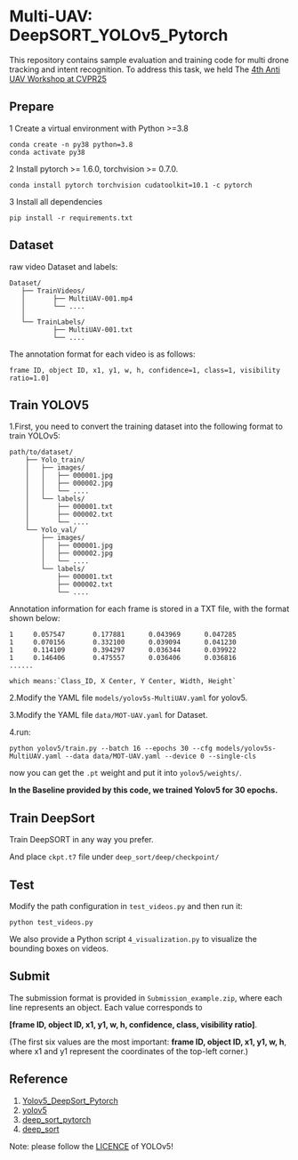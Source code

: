 # Multi-UAV: DeepSORT_YOLOv5_Pytorch

This repository contains sample evaluation and training code for multi drone tracking and intent recognition. To address this task, we held The [4th Anti UAV Workshop at CVPR25](https://anti-uav.github.io)

## Prepare 
1 Create a virtual environment with Python >=3.8  
~~~
conda create -n py38 python=3.8    
conda activate py38   
~~~

2 Install pytorch >= 1.6.0, torchvision >= 0.7.0.
~~~
conda install pytorch torchvision cudatoolkit=10.1 -c pytorch
~~~


3 Install all dependencies
~~~
pip install -r requirements.txt
~~~
## Dataset
raw video Dataset and labels:
~~~
Dataset/
   ├── TrainVideos/
   │       ├── MultiUAV-001.mp4
   │       └── ....
   │
   └── TrainLabels/
           ├── MultiUAV-001.txt
           └── ....
~~~
The annotation format for each video is as follows:

    frame ID, object ID, x1, y1, w, h, confidence=1, class=1, visibility ratio=1.0]

## Train YOLOV5
1.First, you need to convert the training dataset into the following format to train YOLOv5:
~~~
path/to/dataset/
    ├── Yolo_train/
    │   ├── images/
    │   │   ├── 000001.jpg
    │   │   ├── 000002.jpg
    │   │   └── ....
    │   └── labels/
    │       ├── 000001.txt
    │       ├── 000002.txt
    │       └── ....
    └── Yolo_val/
        ├── images/
        │   ├── 000001.jpg
        │   ├── 000002.jpg
        │   └── ....
        └── labels/
            ├── 000001.txt
            ├── 000002.txt
            └── ....
~~~
Annotation information for each frame is stored in a TXT file, with the format shown below:
~~~
1     0.057547       0.177881      0.043969      0.047285
1     0.070156       0.332100      0.039094      0.041230
1     0.114109       0.394297      0.036344      0.039922
1     0.146406       0.475557      0.036406      0.036816
......
~~~
    which means:`Class_ID, X Center, Y Center, Width, Height`


2.Modify the YAML file `models/yolov5s-MultiUAV.yaml` for yolov5.

3.Modify the YAML file `data/MOT-UAV.yaml` for Dataset.

4.run:
~~~
python yolov5/train.py --batch 16 --epochs 30 --cfg models/yolov5s-MultiUAV.yaml --data data/MOT-UAV.yaml --device 0 --single-cls
~~~
now you can get the `.pt` weight and put it into `yolov5/weights/`.

**In the Baseline provided by this code, we trained Yolov5 for 30 epochs.**

## Train DeepSort 
Train DeepSORT in any way you prefer.

And place `ckpt.t7` file under `deep_sort/deep/checkpoint/`

## Test
Modify the path configuration in `test_videos.py` and then run it:
~~~
python test_videos.py
~~~

We also provide a Python script `4_visualization.py` to visualize the bounding boxes on videos.

## Submit
The submission format is provided in `Submission_example.zip`, where each line represents an object. Each value corresponds to 

**[frame ID, object ID, x1, y1, w, h, confidence, class, visibility ratio]**.

(The first six values are the most important: **frame ID, object ID, x1, y1, w, h**, where x1 and y1 represent the coordinates of the top-left corner.)



## Reference
1) [Yolov5_DeepSort_Pytorch](https://github.com/mikel-brostrom/Yolov5_DeepSort_Pytorch)   
2) [yolov5](https://github.com/ultralytics/yolov5)  
3) [deep_sort_pytorch](https://github.com/ZQPei/deep_sort_pytorch)       
4) [deep_sort](https://github.com/nwojke/deep_sort)   

Note: please follow the [LICENCE](https://github.com/ultralytics/yolov5/blob/master/LICENSE) of YOLOv5! 
